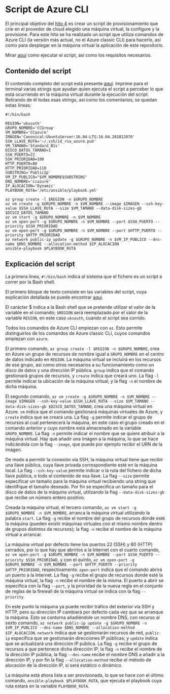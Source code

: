 # Script de Azure CLI

El principal objetivo del [hito 4](https://github.com/migueldgoncalves/CCproj_1819/milestone/4) es crear un script de provisionamiento que crie en el provedor de cloud elegido una máquina virtual, la configure y la provisione. Para este hito se ha realizado un script que utiliza comandos de Azure CLI (la versión más actual, no el Azure classic CLI) para hacerlo, así como para desplegar en la máquina virtual la aplicación de este repositorio.

Mirar [aquí](https://github.com/migueldgoncalves/CCproj_1819/blob/master/docs/provisionamiento_auto.md) como ejecutar el script, así como los requisitos necesarios.

## Contenido del script

El contenido completo del script está presente [aquí](https://github.com/migueldgoncalves/CCproj_1819/blob/master/acopio.sh). Imprime para el terminal varias strings que ayudan quien ejecuta el script a perceber lo que está ocurriendo en la máquina virtual durante la ejecución del script. Retirando de él todas esas strings, así como los comentarios, se quedan estas líneas:

```
#!/bin/bash

REGION='uksouth'
GRUPO_NOMBRE='CCGroup'
VM_NOMBRE='CCazure'
IMAGEN='Canonical:UbuntuServer:16.04-LTS:16.04.201812070'
SSH_LLAVE_RUTA='~/.ssh/id_rsa_azure.pub'
VM_TAMANO='Standard_B1s'
DISCO_DATOS_TAMANO=1
SSH_PUERTO=22
SSH_PRIORIDAD=100
HTTP_PUERTO=80
HTTP_PRIORIDAD=110
SUBSTRING='PublicIp'
VM_IP_PUBLICO="$VM_NOMBRE$SUBSTRING"
DNS_NOMBRE='ccazure'
IP_ALOCACION='Dynamic'
PLAYBOOK_RUTA='/etc/ansible/playbook.yml'

az group create -l $REGION -n $GRUPO_NOMBRE
az vm create -g $GRUPO_NOMBRE -n $VM_NOMBRE --image $IMAGEN --ssh-key-value $SSH_LLAVE_RUTA --size $VM_TAMANO --data-disk-sizes-gb $DISCO_DATOS_TAMANO
az vm start -g $GRUPO_NOMBRE -n $VM_NOMBRE
az vm open-port -g $GRUPO_NOMBRE -n $VM_NOMBRE --port $SSH_PUERTO --priority $SSH_PRIORIDAD
az vm open-port -g $GRUPO_NOMBRE -n $VM_NOMBRE --port $HTTP_PUERTO --priority $HTTP_PRIORIDAD
az network public-ip update -g $GRUPO_NOMBRE -n $VM_IP_PUBLICO --dns-name $DNS_NOMBRE --allocation-method $IP_ALOCACION
ansible-playbook $PLAYBOOK_RUTA
```

## Explicación del script

La primera línea, `#!/bin/bash` indica al sistema que el fichero es un script a correr por la Bash shell.

El primero bloque de texto consiste en las variables del script, cuya explicación detallada se puede encontrar [aquí](https://github.com/migueldgoncalves/CCproj_1819/blob/master/docs/provisionamiento_auto.md#variables-del-script).

El carácter $ indica a la Bash shell que se pretende utilizar el valor de la variable en el comando; `$REGION` será reemplazado por el valor de la variable `REGION`, en este caso `uksouth`, cuando el script sea corrido.

Todos los comandos de Azure CLI empiezan con `az`. Esto permite distinguirlos de los comandos de Azure classic CLI, cuyos comandos empiezan con `azure`.

El primero comando, `az group create -l $REGION -n $GRUPO_NOMBRE`, crea en Azure un grupo de recursos de nombre igual a `GRUPO_NOMBRE` en el centro de datos indicado en `REGION`. La máquina virtual se incluirá en los recursos de ese grupo, así como otros necesarios a su funcionamiento como un disco de datos y una dirección IP pública. `group` indica que el comando gestionará grupos de recursos, y `create` indica que creará uno. La flag `-l` permite indicar la ubicación de la máquina virtual, y la flag `-n` el nombre de dicha máquina.

El segundo comando, `az vm create -g $GRUPO_NOMBRE -n $VM_NOMBRE --image $IMAGEN --ssh-key-value $SSH_LLAVE_RUTA --size $VM_TAMANO --data-disk-sizes-gb $DISCO_DATOS_TAMANO`, crea una máquina virtual en Azure. `vm` indica que el comando gestionará máquinas virtuales de Azure, y `create` indica que se creará una. La flag `-g` permite indicar el grupo de recursos al cual pertenecerá la máquina, en este caso el grupo creado en el comando anterior y cuyo nombre está almacenado en la variable `GRUPO_NOMBRE`. La flag `-n` permite indicar el nombre que se quiere atribuir a la máquina virtual. Hay que añadir una imágen a la máquina, lo que se hace indicándola con la flag `--image`, que puede por ejemplo recibir el URN de la imágen.

De modo a permitir la conexión vía SSH, la máquina virtual tiene que recibir una llave pública, cuya llave privada correspondiente esté en la máquina local. La flag `--ssh-key-value` permite indicar o la ruta del fichero de dicha llave pública, o todo el contenido de esa llave. La flag `--size` permite especificar un tamaño para la máquina virtual recibiendo una string que identifique el tamaño deseado. Por fin se especifica un tamaño para el disco de datos de la máquina virtual, utilizando la flag `--data-disk-sizes-gb` que recibe un número entero positivo.

Creada la máquina virtual, el tercero comando, `az vm start -g $GRUPO_NOMBRE -n $VM_NOMBRE`, arranca la máquina virtual utilizando la palabra `start`. La flag `-g` recibe el nombre del grupo de recursos dónde esté la máquina (pueden existir máquinas virtuales con el mismo nombre dentro de grupos distintos de recursos); la flag `-n` recibe el nombre de la máquina virtual a arrancar.

La máquina virtual por defecto tiene los puertos 22 (SSH) y 80 (HTTP) cerrados, por lo que hay que abrirlos a la Internet con el cuarto comando, `az vm open-port -g $GRUPO_NOMBRE -n $VM_NOMBRE --port $SSH_PUERTO --priority $SSH_PRIORIDAD`, y con el quinto, `az vm open-port -g $GRUPO_NOMBRE -n $VM_NOMBRE --port $HTTP_PUERTO --priority $HTTP_PRIORIDAD`, respectivamente. `open-port` indica que el comando abrirá un puerto a la Internet. La flag `-g` recibe el grupo de recursos donde esté la máquina virtual, la flag `-n` recibe el nombre de la misma. El puerto a abrir se especifica con la flag `--port`, y la prioridad de la nueva regla en el conjunto de reglas de la firewall de la máquina virtual se indica con la flag `--priority`.

En este punto la máquina ya puede recibir tráfico del exterior vía SSH y HTTP, pero su dirección IP cambiará por defecto cada vez que se arranque la máquina. Esto se contorna añadiéndole un nombre DNS, con recurso al sexto comando, `az network public-ip update -g $GRUPO_NOMBRE -n $VM_IP_PUBLICO --dns-name $DNS_NOMBRE --allocation-method $IP_ALOCACION`. `network` indica que se gestionarán recursos de red, `public-ip` especifica que se gestionarán direcciones IP públicas; y `update` indica que se actualizará una dirección IP pública. La flag `-g` recibe el grupo de recursos a que pertenece dicha dirección IP, la flag `-n` recibe el nombre de la dirección IP pública, la flag `--dns-name` recibe el nombre DNS a añadir a la dirección IP, y por fin la flag `--allocation-method` recibe el método de alocación de la dirección IP, si será estático o dinámico.

La máquina está ahora lista a ser provisionada, lo que se hace con el último comando, `ansible-playbook $PLAYBOOK_RUTA`, que ejecuta el playbook cuya ruta estará en la variable `PLAYBOOK_RUTA`.
